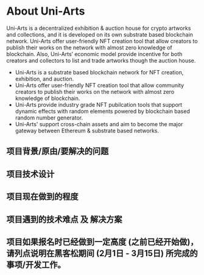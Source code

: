 # About Uni-Arts
Uni-Arts is a decentralized exhibition & auction house for crypto artworks and collections, and it is developed on its own substrate based blockchain network. Uni-Arts offer user-friendly NFT creation tool that allow creators to publish their works on the network with almost zero knowledge of blockchain. Also, Uni-Arts’ economic model provide incentive for both creators and collectors to list and trade artworks though the auction house.

* Uni-Arts is a substrate based blockchain network for NFT creation, exhibition, and auction. 
* Uni-Arts offer user-friendly NFT creation tool that allow community creators to publish their works on the network with almost zero knowledge of blockchain.  
* Uni-Arts provide industry grade NFT pubilcation tools that support dynamic effects with random elements powered by blockchain based random number generator. 
* Uni-Arts' support cross-chain assets and aim to become the major gateway between Ethereum & substrate based networks.

## 项目背景/原由/要解决的问题

## 项目技术设计

## 项目现在做到的程度

## 项目遇到的技术难点 及 解决方案

## 项目如果报名时已经做到一定高度 (之前已经开始做)，请列点说明在黑客松期间 (2月1日 - 3月15日) 所完成的事项/开发工作。



